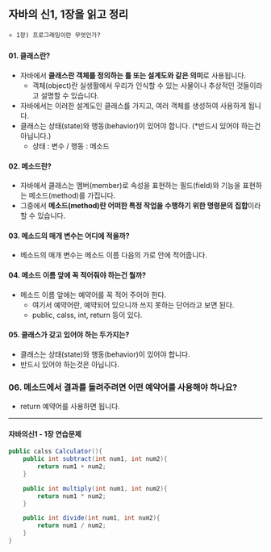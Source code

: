 ## 자바의 신1, 1장을 읽고 정리
    ⭐️ 1장) 프로그래밍이란 무엇인가?

#### 01. 클래스란?
- 자바에서 **클래스란 객체를 정의하는 틀 또는 설계도와 같은 의미**로 사용됩니다.
    - 객체(object)란 실생활에서 우리가 인식할 수 있는 사물이나 추상적인 것들이라고 설명할 수 있습니다.
- 자바에서는 이러한 설계도인 클래스를 가지고, 여러 객체를 생성하여 사용하게 됩니다.
- 클래스는 상태(state)와 행동(behavior)이 있어야 합니다. (*반드시 있어야 하는건 아닙니다.)
    - 상태 : 변수 / 행동 : 메소드

#### 02. 메소드란?
- 자바에서 클래스는 멤버(member)로 속성을 표현하는 필드(field)와 기능을 표현하는 메소드(method)를 가집니다.
- 그중에서 **메소드(method)란 어떠한 특정 작업을 수행하기 위한 명령문의 집합**이라 할 수 있습니다.

#### 03. 메소드의 매개 변수는 어디에 적을까?
- 메소드의 매개 변수는 메소드 이름 다음의 가로 안에 적어줍니다.

#### 04. 메소드 이름 앞에 꼭 적어줘야 하는건 뭘까?
- 메소드 이름 앞에는 예약어를 꼭 적어 주어야 한다.
    - 여기서 예약어란, 예약되어 있으니까 쓰지 못하는 단어라고 보면 된다.
    - public, calss, int, return 등이 있다.

#### 05. 클래스가 갖고 있어야 하는 두가지는?
- 클래스는 상태(state)와 행동(behavior)이 있어야 합니다.
- 반드시 있어야 하는것은 아닙니다.

### 06. 메소드에서 결과를 돌려주려면 어떤 예약어를 사용해야 하나요?
- return 예약어를 사용하면 됩니다. 

***
#### 자바의신1 - 1장 연습문제
```java
public calss Calculator(){
    public int subtract(int num1, int num2){
        return num1 + num2;
    }

    public int multiply(int num1, int num2){
        return num1 * num2;
    }

    public int divide(int num1, int num2){
        return num1 / num2;
    }
}
```